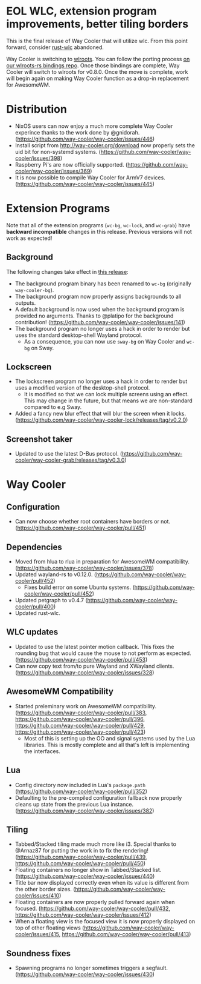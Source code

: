 # EOL WLC, extension program improvements, better tiling borders

This is the final release of Way Cooler that will utilize wlc. From this point forward, consider [rust-wlc](https://github.com/way-cooler/rust-wlc) abandoned. 

Way Cooler is switching to [wlroots](https://github.com/swaywm/wlroots). You can follow the porting process [on our wlroots-rs bindings repo](https://github.com/swaywm/wlroots-rs). Once those bindings are complete, Way Cooler will switch to wlroots for v0.8.0. Once the move is complete, work will begin again on making Way Cooler function as a drop-in replacement for AwesomeWM.

# Distribution
* NixOS users can now enjoy a much more complete Way Cooler experince thanks to the work done by @gnidorah. (https://github.com/way-cooler/way-cooler/issues/446)
* Install script from http://way-cooler.org/download now properly sets the uid bit for non-systemd systems. (https://github.com/way-cooler/way-cooler/issues/398)
* Raspberry Pi's are now officially supported. (https://github.com/way-cooler/way-cooler/issues/369)
* It is now possible to compile Way Cooler for ArmV7 devices. (https://github.com/way-cooler/way-cooler/issues/445)

# Extension Programs
Note that all of the extension programs (`wc-bg`, `wc-lock`, and `wc-grab`) have **backward incompatible** changes in this release. Previous versions will not work as expected!

## Background
The following changes take effect in [this release](https://github.com/way-cooler/way-cooler-bg/releases/tag/v0.3.0):
* The background program binary has been renamed to `wc-bg` (originally `way-cooler-bg`).
* The background program now properly assigns backgrounds to all outputs.
* A default background is now used when the background program is provided no arguments. Thanks to @platipo for the background contribution! (https://github.com/way-cooler/way-cooler/issues/141)
* The background program no longer uses a hack in order to render but uses the standard desktop-shell Wayland protocol.
  + As a consequence, you can now use `sway-bg` on Way Cooler and `wc-bg` on Sway.
  
## Lockscreen
* The lockscreen program no longer uses a hack in order to render but uses a modified version of the desktop-shell protocol.
  + It is modified so that we can lock multiple screens using an effect. This may change in the future, but that means we are non-standard compared to e.g Sway.
* Added a fancy new blur effect that will blur the screen when it locks. (https://github.com/way-cooler/way-cooler-lock/releases/tag/v0.2.0)

## Screenshot taker
* Updated to use the latest D-Bus protocol. (https://github.com/way-cooler/way-cooler-grab/releases/tag/v0.3.0)

# Way Cooler
## Configuration
* Can now choose whether root containers have borders or not. (https://github.com/way-cooler/way-cooler/pull/451)

## Dependencies
* Moved from hlua to rlua in preparation for AwesomeWM compatibility. (https://github.com/way-cooler/way-cooler/issues/378)
* Updated wayland-rs to v0.12.0. (https://github.com/way-cooler/way-cooler/pull/452)
  + Fixes build error on some Ubuntu systems. (https://github.com/way-cooler/way-cooler/pull/452)
* Updated petgraph to v0.4.7 (https://github.com/way-cooler/way-cooler/pull/400)
* Updated rust-wlc.

## WLC updates
* Updated to use the latest pointer motion callback. This fixes the rounding bug that would cause the mouse to not perform as expected. (https://github.com/way-cooler/way-cooler/pull/453)
* Can now copy text from/to pure Wayland and XWayland clients. (https://github.com/way-cooler/way-cooler/issues/328)

## AwesomeWM Compatibility
* Started preleminary work on AwesomeWM compatibility. (https://github.com/way-cooler/way-cooler/pull/383, https://github.com/way-cooler/way-cooler/pull/396, https://github.com/way-cooler/way-cooler/pull/429, https://github.com/way-cooler/way-cooler/pull/423)
  + Most of this is setting up the OO and signal systems used by the Lua libraries. This is mostly complete and all that's left is implementing the interfaces.

## Lua
* Config directory now included in Lua's `package.path` (https://github.com/way-cooler/way-cooler/pull/352)
* Defaulting to the pre-compiled configuration fallback now properly cleans up state from the previous Lua instance. (https://github.com/way-cooler/way-cooler/issues/382)

## Tiling
* Tabbed/Stacked tiling made much more like i3. Special thanks to @Arnaz87 for putting the work in to fix the rendering! (https://github.com/way-cooler/way-cooler/pull/439, https://github.com/way-cooler/way-cooler/pull/450)
* Floating containers no longer show in Tabbed/Stacked list. (https://github.com/way-cooler/way-cooler/issues/440)
* Title bar now displayed correctly even when its value is different from the other border sizes. (https://github.com/way-cooler/way-cooler/issues/410)
* Floating containers are now properly pulled forward again when focused. (https://github.com/way-cooler/way-cooler/pull/432, https://github.com/way-cooler/way-cooler/issues/412)
* When a floating view is the focused view it is now properly displayed on top of other floating views (https://github.com/way-cooler/way-cooler/issues/415, https://github.com/way-cooler/way-cooler/pull/413)

## Soundness fixes
* Spawning programs no longer sometimes triggers a segfault. (https://github.com/way-cooler/way-cooler/issues/430)
